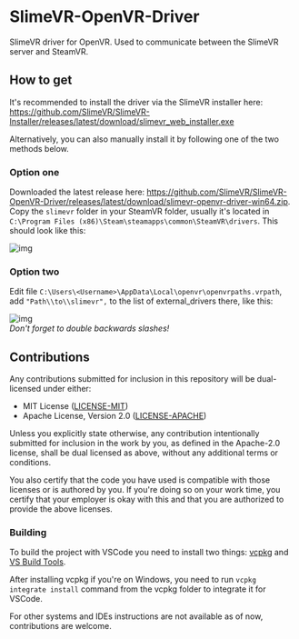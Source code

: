# SlimeVR-OpenVR-Driver
SlimeVR driver for OpenVR. Used to communicate between the SlimeVR server and SteamVR.

## How to get

It's recommended to install the driver via the SlimeVR installer here: https://github.com/SlimeVR/SlimeVR-Installer/releases/latest/download/slimevr_web_installer.exe

Alternatively, you can also manually install it by following one of the two methods below.

### Option one

Downloaded the latest release here: https://github.com/SlimeVR/SlimeVR-OpenVR-Driver/releases/latest/download/slimevr-openvr-driver-win64.zip.
Copy the `slimevr` folder in your SteamVR folder, usually it's located in `C:\Program Files (x86)\Steam\steamapps\common\SteamVR\drivers`. This should look like this:

![img](https://eiren.cat/SQpk)  

### Option two

Edit file `C:\Users\<Username>\AppData\Local\openvr\openvrpaths.vrpath`, add `"Path\\to\\slimevr",` to the list of external_drivers there, like this:

![img](https://eiren.cat/ib4_)  
*Don't forget to double backwards slashes!*

## Contributions
Any contributions submitted for inclusion in this repository will be dual-licensed under
either:

- MIT License ([LICENSE-MIT](/LICENSE-MIT))
- Apache License, Version 2.0 ([LICENSE-APACHE](/LICENSE-APACHE))

Unless you explicitly state otherwise, any contribution intentionally submitted for
inclusion in the work by you, as defined in the Apache-2.0 license, shall be dual
licensed as above, without any additional terms or conditions.

You also certify that the code you have used is compatible with those licenses or is
authored by you. If you're doing so on your work time, you certify that your employer is
okay with this and that you are authorized to provide the above licenses.

### Building

To build the project with VSCode you need to install two things: [vcpkg](https://vcpkg.io/en/getting-started.html) and [VS Build Tools](https://visualstudio.microsoft.com/downloads/).

After installing vcpkg if you're on Windows, you need to run `vcpkg integrate install` command from the vcpkg folder to integrate it for VSCode.

For other systems and IDEs instructions are not available as of now, contributions are welcome.
